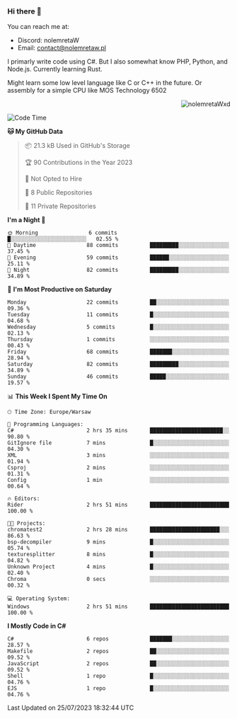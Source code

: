 ### Hi there 👋

You can reach me at:
 - Discord: nolemretaW
 - Email: contact@nolemretaw.pl
 
I primarly write code using C#. But I also somewhat know PHP, Python, and Node.js. Currently learning Rust.

Might learn some low level language like C or C++ in the future. Or assembly for a simple CPU like MOS Technology 6502
 
<p align="right"><img src="https://komarev.com/ghpvc/?username=nolemretaWxd&amp;label=Profile%20views&amp;color=0e75b6&amp;style=flat" alt="nolemretaWxd" /></p>

<!--START_SECTION:waka-->
![Code Time](http://img.shields.io/badge/Code%20Time-41%20hrs%203%20mins-blue)

**🐱 My GitHub Data** 

> 📦 21.3 kB Used in GitHub's Storage 
 > 
> 🏆 90 Contributions in the Year 2023
 > 
> 🚫 Not Opted to Hire
 > 
> 📜 8 Public Repositories 
 > 
> 🔑 11 Private Repositories 
 > 
**I'm a Night 🦉** 

```text
🌞 Morning                6 commits           █░░░░░░░░░░░░░░░░░░░░░░░░   02.55 % 
🌆 Daytime                88 commits          █████████░░░░░░░░░░░░░░░░   37.45 % 
🌃 Evening                59 commits          ██████░░░░░░░░░░░░░░░░░░░   25.11 % 
🌙 Night                  82 commits          █████████░░░░░░░░░░░░░░░░   34.89 % 
```
📅 **I'm Most Productive on Saturday** 

```text
Monday                   22 commits          ██░░░░░░░░░░░░░░░░░░░░░░░   09.36 % 
Tuesday                  11 commits          █░░░░░░░░░░░░░░░░░░░░░░░░   04.68 % 
Wednesday                5 commits           █░░░░░░░░░░░░░░░░░░░░░░░░   02.13 % 
Thursday                 1 commits           ░░░░░░░░░░░░░░░░░░░░░░░░░   00.43 % 
Friday                   68 commits          ███████░░░░░░░░░░░░░░░░░░   28.94 % 
Saturday                 82 commits          █████████░░░░░░░░░░░░░░░░   34.89 % 
Sunday                   46 commits          █████░░░░░░░░░░░░░░░░░░░░   19.57 % 
```


📊 **This Week I Spent My Time On** 

```text
🕑︎ Time Zone: Europe/Warsaw

💬 Programming Languages: 
C#                       2 hrs 35 mins       ███████████████████████░░   90.80 % 
GitIgnore file           7 mins              █░░░░░░░░░░░░░░░░░░░░░░░░   04.30 % 
XML                      3 mins              ░░░░░░░░░░░░░░░░░░░░░░░░░   01.94 % 
Csproj                   2 mins              ░░░░░░░░░░░░░░░░░░░░░░░░░   01.31 % 
Config                   1 min               ░░░░░░░░░░░░░░░░░░░░░░░░░   00.64 % 

🔥 Editors: 
Rider                    2 hrs 51 mins       █████████████████████████   100.00 % 

🐱‍💻 Projects: 
chromatest2              2 hrs 28 mins       ██████████████████████░░░   86.63 % 
bsp-decompiler           9 mins              █░░░░░░░░░░░░░░░░░░░░░░░░   05.74 % 
texturesplitter          8 mins              █░░░░░░░░░░░░░░░░░░░░░░░░   04.82 % 
Unknown Project          4 mins              █░░░░░░░░░░░░░░░░░░░░░░░░   02.40 % 
Chroma                   0 secs              ░░░░░░░░░░░░░░░░░░░░░░░░░   00.32 % 

💻 Operating System: 
Windows                  2 hrs 51 mins       █████████████████████████   100.00 % 
```

**I Mostly Code in C#** 

```text
C#                       6 repos             ███████░░░░░░░░░░░░░░░░░░   28.57 % 
Makefile                 2 repos             ██░░░░░░░░░░░░░░░░░░░░░░░   09.52 % 
JavaScript               2 repos             ██░░░░░░░░░░░░░░░░░░░░░░░   09.52 % 
Shell                    1 repo              █░░░░░░░░░░░░░░░░░░░░░░░░   04.76 % 
EJS                      1 repo              █░░░░░░░░░░░░░░░░░░░░░░░░   04.76 % 
```




 Last Updated on 25/07/2023 18:32:44 UTC
<!--END_SECTION:waka-->
